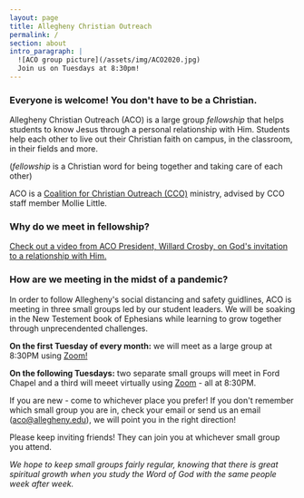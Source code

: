 ```yaml
---
layout: page
title: Allegheny Christian Outreach
permalink: /
section: about
intro_paragraph: |
  ![ACO group picture](/assets/img/ACO2020.jpg)
  Join us on Tuesdays at 8:30pm!
---
```

### Everyone is welcome! You don't have to be a Christian.

Allegheny Christian Outreach (ACO) is a large group _fellowship_
that helps students to know Jesus through a personal relationship with Him. Students help each other to live out their Christian faith on campus, in the classroom, in their fields and more.

(_fellowship_ is a Christian word for being together and taking care of each other)

ACO is a [Coalition for Christian Outreach (CCO)](https://ccojubilee.org) ministry,
advised by CCO staff member Mollie Little.

### Why do we meet in fellowship?

[Check out a video from ACO President, Willard Crosby, on God's invitation to a relationship with Him.](https://vimeo.com/460169594)

### How are we meeting in the midst of a pandemic?

In order to follow Allegheny's social distancing and safety guidlines, ACO is meeting in three small groups led by our student leaders. We will be soaking in the New Testement book of Ephesians while learning to grow together through unprecendented challenges.

__On the first Tuesday of every month:__ we will meet as a large group at 8:30PM using [Zoom!](https://us02web.zoom.us/j/84435625539?pwd=Y3gxZ2R6azNjclg5VzNMUGNPN0Z5QT09)

__On the following Tuesdays:__ two separate small groups will meet in Ford Chapel and a third will meeet virtually using [Zoom](https://us02web.zoom.us/j/84435625539?pwd=Y3gxZ2R6azNjclg5VzNMUGNPN0Z5QT09) - all at 8:30PM.

If you are new - come to whichever place you prefer!
If you don't remember which small group you are in, check your email or send us an email (aco@allegheny.edu), we will point you in the right direction!

Please keep inviting friends! They can join you at whichever small group you attend.

*We hope to keep small groups fairly regular, knowing that there is great spiritual growth when you study the Word of God with the same people week after week.*
